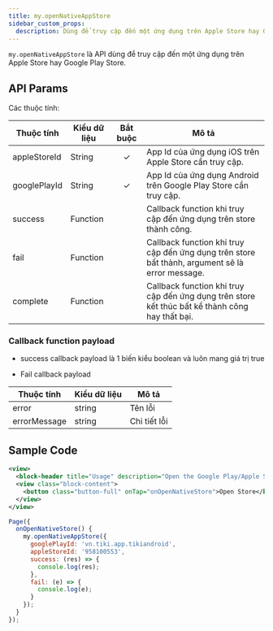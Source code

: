 ```yaml
---
title: my.openNativeAppStore
sidebar_custom_props:
  description: Dùng để truy cập đến một ứng dụng trên Apple Store hay Google Play Store
---
```


`my.openNativeAppStore` là API dùng để truy cập đến một ứng dụng trên Apple Store hay Google Play Store.

## API Params

Các thuộc tính:

| Thuộc tính   | Kiểu dữ liệu | Bắt buộc | Mô tả                                                                                           |
| ------------ | ------------ | :------: | ----------------------------------------------------------------------------------------------- |
| appleStoreId | String       |    ✓     | App Id của ứng dụng iOS trên Apple Store cần truy cập.                                          |
| googlePlayId | String       |    ✓     | App Id của ứng dụng Android trên Google Play Store cần truy cập.                                |
| success      | Function     |          | Callback function khi truy cập đến ứng dụng trên store thành công.                              |
| fail         | Function     |          | Callback function khi truy cập đến ứng dụng trên store bất thành, argument sẽ là error message. |
| complete     | Function     |          | Callback function khi truy cập đến ứng dụng trên store kết thúc bất kể thành công hay thất bại. |

### Callback function payload

- success callback payload là 1 biến kiểu boolean và luôn mang giá trị true

- Fail callback payload

| Thuộc tính   | Kiểu dữ liệu | Mô tả        |
| ------------ | ------------ | ------------ |
| error        | string       | Tên lỗi      |
| errorMessage | string       | Chi tiết lỗi |

## Sample Code

```xml title=index.txml
<view>
  <block-header title="Usage" description="Open the Google Play/Apple Store" />
  <view class="block-content">
    <button class="button-full" onTap="onOpenNativeStore">Open Store</button>
  </view>
</view>
```

```js title=index.js
Page({
  onOpenNativeStore() {
    my.openNativeAppStore({
      googlePlayId: 'vn.tiki.app.tikiandroid',
      appleStoreId: '958100553',
      success: (res) => {
        console.log(res);
      },
      fail: (e) => {
        console.log(e);
      }
    });
  }
});
```
